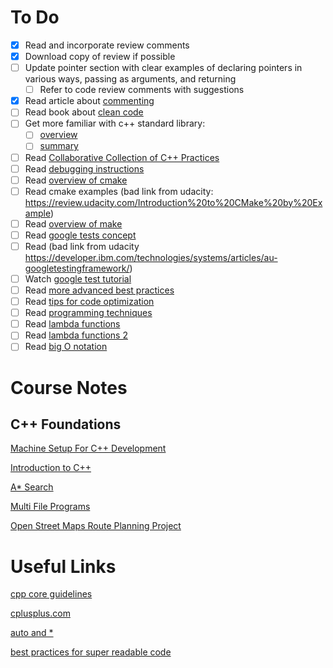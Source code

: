 # To Do
- [x] Read and incorporate review comments
- [x] Download copy of review if possible
- [ ] Update pointer section with clear examples of declaring pointers in various ways, passing as arguments, and returning
  - [ ] Refer to code review comments with suggestions
- [x] Read article about [commenting](https://visualstudiomagazine.com/Kunk0211)
- [ ] Read book about [clean code](https://www.amazon.com/dp/0132350882)
- [ ] Get more familiar with c++ standard library:
  - [ ] [overview](https://en.wikipedia.org/wiki/C%2B%2B_Standard_Library)
  - [ ] [summary](https://medium.com/@huytrongnguyen1985/lessons-learnt-from-the-clean-code-robert-c-martin-cecbe2b09139)
- [ ] Read [Collaborative Collection of C++ Practices](https://github.com/cpp-best-practices/cppbestpractices)
- [ ] Read [debugging instructions](https://knowledge.udacity.com/questions/267563#267762)
- [ ] Read [overview of cmake](https://cmake.org/overview/)
- [ ] Read cmake examples (bad link from udacity: https://review.udacity.com/Introduction%20to%20CMake%20by%20Example)
- [ ] Read [overview of make](https://www.gnu.org/software/make/)
- [ ] Read [google tests concept](https://chromium.googlesource.com/external/github.com/google/googletest/+/refs/tags/release-1.8.0/googletest/docs/Primer.md)
- [ ] Read (bad link from udacity https://developer.ibm.com/technologies/systems/articles/au-googletestingframework/)
- [ ] Watch [google test tutorial](https://www.youtube.com/watch?v=16FI1-d2P4E)
- [ ] Read [more advanced best practices](https://hackernoon.com/few-simple-rules-for-good-coding-my-15-years-experience-96cb29d4acd9)
- [ ] Read [tips for code optimization](http://www.thegeekstuff.com/2015/01/c-cpp-code-optimization/)
- [ ] Read [programming techniques](http://www.whigg.ac.cn/resource/program/CPP/201010/P020101023562491092566.pdf)
- [ ] Read [lambda functions](https://en.cppreference.com/w/cpp/language/lambda)
- [ ] Read [lambda functions 2](https://docs.microsoft.com/en-us/cpp/cpp/lambda-expressions-in-cpp?view=vs-2019)
- [ ] Read [big O notation](https://www.freecodecamp.org/news/big-o-notation-why-it-matters-and-why-it-doesnt-1674cfa8a23c/)

# Course Notes
## C++ Foundations

[Machine Setup For C++ Development](0_cpp_foundations/0_welcome/machine_configuration.md)

[Introduction to C++](0_cpp_foundations/1_introduction_to_cpp/introduction_to_cpp_notes.md)

[A* Search](0_cpp_foundations/2_astar_search/a*_search_notes.md)

[Multi File Programs](0_cpp_foundations/3_multi_file_programs/multi_file_program_notes.md)

[Open Street Maps Route Planning Project](0_cpp_foundations/4_route_planner_project/route_planning_notes.md)

# Useful Links
[cpp core guidelines](https://github.com/isocpp/CppCoreGuidelines)

[cplusplus.com](https://cplusplus.com)

[auto and *](https://stackoverflow.com/questions/12773257/does-auto-type-assignments-of-a-pointer-in-c11-require)

[best practices for super readable code](https://webdesign.tutsplus.com/tutorials/top-15-best-practices-for-writing-super-readable-code--net-8118)
